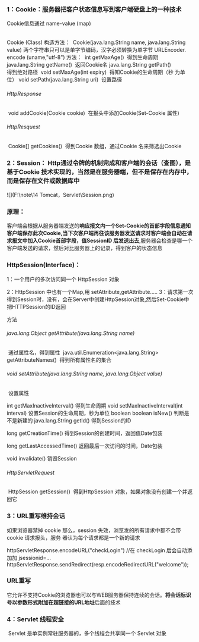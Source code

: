 ###  1：Cookie：服务器把客户状态信息写到客户端硬盘上的一种技术

Cookie信息通过 name-value (map)

​	
 Cookie (Class)
  构造方法：
​	Cookie(java.lang.String name, java.lang.String value)
​		两个字符串只可以是单字节编码，汉字必须转换为单字节    URLEncoder. encode (uname,"utf-8")
  方法：
​	int	getMaxAge() 
​         	得到生命周期
 	java.lang.String	getName() 
​          	返回Cookie名
 	java.lang.String	getPath()    
​          	得到绝对路径
​	void	setMaxAge(int expiry) 
​        	得知Cookie的生命周期（秒 为单位）
 	void	setPath(java.lang.String uri) 
​		设置路径

######   HttpResponse

​	 void addCookie(Cookie cookie) 
​		在报头中添加Cookie(Set-Cookie 属性)

######   HttpResquest

​	 Cookie[]	getCookies()
​		得到Cookie 数组，通过Cookie 名来筛选出Cookie



###  2：Session： Http通过令牌的机制完成和客户端的会话（查图），是基于Cookie 技术实现的，当然是在服务器端，但不是保存在内存中，而是保存在文件或数据库中

![](F:\note\14 Tomcat，Servlet\Session.png)

### 原理：

客户端会根据从服务器端发送的**响应报文内一个Set-Cookie的首部字段信息通知客户端保存此次Cookie,**当下次客户端再往该服务器发送请求时客户端会自动在请求报文中**加入Cookie首部字段，值SessionID 后发送出去**,服务器会检查是哪一个客户端发送的请求，然后对比服务器上的记录，得到客户的状态信息


###   HttpSession(Interface)：

1：一个用户的多次访问同一个 HttpSession 对象

2：HttpSession 中也有一个Map,用 setAttribute,getAttribute.....
3：请求第一次得到Session时，没有，会在Server中创建HttpSession对象,然后Set-Cookie中把HTTPSession的ID返回
	 
  方法

###### 	java.lang.Object	getAttribute(java.lang.String name) 

​		通过属性名，得到属性
​	java.util.Enumeration<java.lang.String>	getAttributeNames() 
​		得到所有属性名的集合	

###### 	void	setAttribute(java.lang.String name, java.lang.Object value) 

​		设置属性

int	getMaxInactiveInterval() 
	得到生命周期
void	setMaxInactiveInterval(int interval)
	设置Session的生命周期，秒为单位 boolean	
boolean	isNew() 
	判断是不是新建的
    java.lang.String	getId() 
  		得到Session的ID

long	getCreationTime() 
	得到Session的创建时间，返回值Date包装

 long getLastAccessedTime() 
	返回最后一次访问的时间，Date包装

void	invalidate() 
	销毁Session

######  HttpServletRequest

​	 HttpSession	getSession() 
​		得到HttpSession 对象，如果对象没有创建一个并返回它	

###  3：URL重写维持会话

如果浏览器禁掉 cookie 那么，session 失效，浏览发的所有请求中都不会带 cookie 请求报头，服务
器认为每个请求都是一个新的请求

   httpServletResponse.encodeURL("checkLogin") //在 checkLogin 后会自动添加加 jsessionid=...
   httpServletResponse.sendRedirect(resp.encodeRedirectURL("welcome"));

### URL重写

它允许不支持Cookie的浏览器也可以与WEB服务器保持连续的会话。**将会话标识号以参数形式附加在超链接的URL地址**后面的技术



###  4：Servlet  线程安全

​	Servlet 是单实例常驻服务器的，多个线程会共享同一个 Servlet 对象




